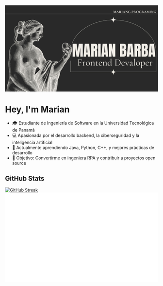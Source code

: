 ![Git](https://github.com/MarianC-programing/MarianC-programing/raw/main/Git.jpg)

# Hey, I'm Marian

- 🎓 Estudiante de Ingeniería de Software en la Universidad Tecnológica de Panamá  
- 💻 Apasionada por el desarrollo backend, la ciberseguridad y la inteligencia artificial  
- 🌱 Actualmente aprendiendo Java, Python, C++, y mejores prácticas de desarrollo  
- 🎯 Objetivo: Convertirme en ingeniera RPA y contribuir a proyectos open source

## GitHub Stats
[![GitHub Streak](https://streak-stats.demolab.com?user=MarianC-programing&theme=aura-dark)](https://git.io/streak-stats)
<img src="https://github.com/jstrieb/github-stats/blob/master/generated/languages.svg#gh-dark-mode-only" />


